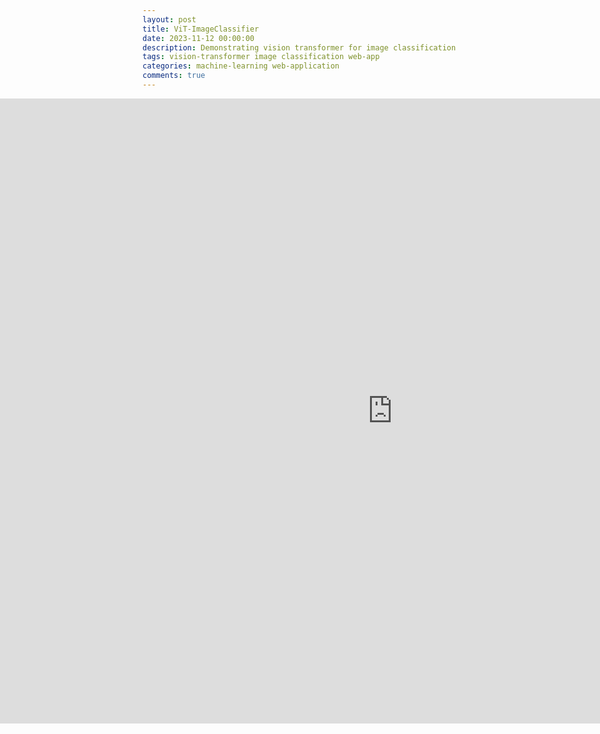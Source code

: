 ```yaml
---
layout: post
title: ViT-ImageClassifier
date: 2023-11-12 00:00:00
description: Demonstrating vision transformer for image classification in web app (workshop INF-1600)
tags: vision-transformer image classification web-app
categories: machine-learning web-application
comments: true
---
```


<body>
	<div style="width:100%; margin-left:-250px;">
	<iframe
		src="https://andreped-/ViT-ImageClassifier.hf.space"
		frameborder="0"
		width="1300"
		height="1000"
	></iframe>
	</div>
</body>
